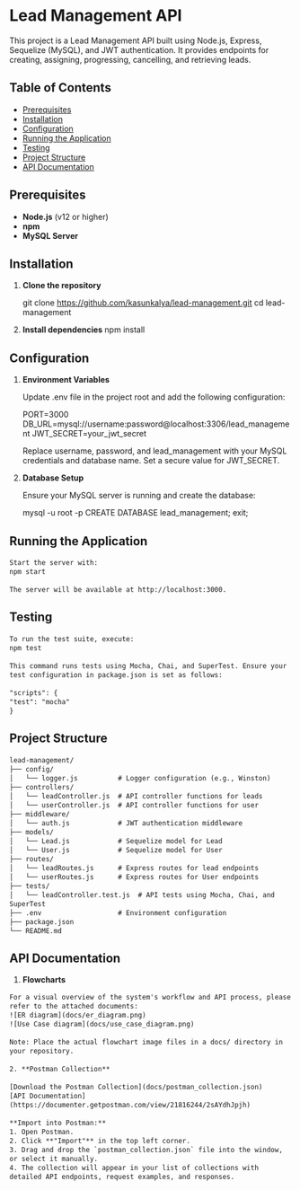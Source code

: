 # Lead Management API

This project is a Lead Management API built using Node.js, Express, Sequelize (MySQL), and JWT authentication. It provides endpoints for creating, assigning, progressing, cancelling, and retrieving leads.

## Table of Contents

- [Prerequisites](#prerequisites)
- [Installation](#installation)
- [Configuration](#configuration)
- [Running the Application](#running-the-application)
- [Testing](#testing)
- [Project Structure](#project-structure)
- [API Documentation](#api-documentation)


## Prerequisites

- **Node.js** (v12 or higher)
- **npm**
- **MySQL Server**

## Installation

1. **Clone the repository**

   git clone https://github.com/kasunkalya/lead-management.git
   cd lead-management

2. **Install dependencies**
    npm install
    
## Configuration

1. **Environment Variables**

    Update .env file in the project root and add the following configuration:

    PORT=3000
    DB_URL=mysql://username:password@localhost:3306/lead_management
    JWT_SECRET=your_jwt_secret

    Replace username, password, and lead_management with your MySQL credentials and database name. Set a secure value for JWT_SECRET.

2. **Database Setup**

    Ensure your MySQL server is running and create the database:

    mysql -u root -p
    CREATE DATABASE lead_management;
    exit;

## Running the Application

    Start the server with:
    npm start

    The server will be available at http://localhost:3000.

## Testing

    To run the test suite, execute:
    npm test

    This command runs tests using Mocha, Chai, and SuperTest. Ensure your test configuration in package.json is set as follows:

    "scripts": {
    "test": "mocha"
    }

## Project Structure

    lead-management/
    ├── config/
    │   └── logger.js          # Logger configuration (e.g., Winston)
    ├── controllers/
    │   └── leadController.js  # API controller functions for leads
    │   └── userController.js  # API controller functions for user
    ├── middleware/
    │   └── auth.js            # JWT authentication middleware
    ├── models/
    │   └── Lead.js            # Sequelize model for Lead
    │   └── User.js            # Sequelize model for User
    ├── routes/
    │   └── leadRoutes.js      # Express routes for lead endpoints
    │   └── userRoutes.js      # Express routes for User endpoints
    ├── tests/
    │   └── leadController.test.js  # API tests using Mocha, Chai, and SuperTest
    ├── .env                   # Environment configuration
    ├── package.json
    └── README.md

## API Documentation

   1. **Flowcharts**

    For a visual overview of the system's workflow and API process, please refer to the attached documents:
    ![ER diagram](docs/er_diagram.png)
    ![Use Case diagram](docs/use_case_diagram.png)

    Note: Place the actual flowchart image files in a docs/ directory in your repository.

    2. **Postman Collection**

    [Download the Postman Collection](docs/postman_collection.json)
    [API Documentation](https://documenter.getpostman.com/view/21816244/2sAYdhJpjh)

    **Import into Postman:**  
    1. Open Postman.
    2. Click **"Import"** in the top left corner.
    3. Drag and drop the `postman_collection.json` file into the window, or select it manually.
    4. The collection will appear in your list of collections with detailed API endpoints, request examples, and responses.